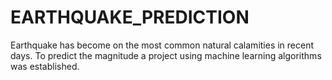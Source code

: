 # EARTHQUAKE_PREDICTION
Earthquake has become on the most common natural calamities in recent days. To predict the magnitude a project using machine learning algorithms was established.
